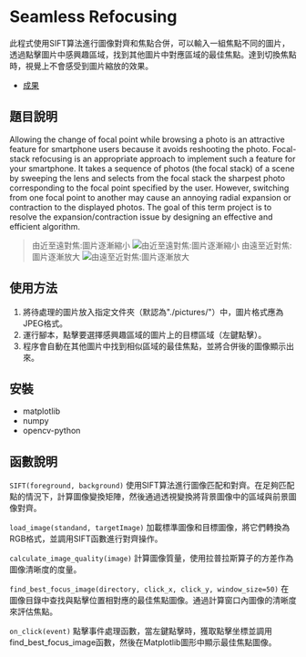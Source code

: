# Seamless Refocusing

此程式使用SIFT算法進行圖像對齊和焦點合併，可以輸入一組焦點不同的圖片，透過點擊圖片中感興趣區域，找到其他圖片中對應區域的最佳焦點。達到切換焦點時，視覺上不會感受到圖片縮放的效果。
- [成果](https://youtu.be/qVbRndE4l4c)

## 題目說明
Allowing the change of focal point while browsing a photo is an attractive feature for smartphone users because it avoids reshooting the photo. Focal-stack refocusing is an appropriate approach to implement such a feature for your smartphone. It takes a sequence of photos (the focal stack) of a scene by sweeping the lens and selects from the focal stack the sharpest photo corresponding to the focal point specified by the user. However, switching from one focal point to another may cause an annoying radial expansion or contraction to the displayed photos. The goal of this term project is to resolve the expansion/contraction issue by designing an effective and efficient algorithm.
> 由近至遠對焦:圖片逐漸縮小
![由近至遠對焦:圖片逐漸縮小](https://github.com/UR21017/DIP-term-project/blob/main/images%20(1).gif)
> 由遠至近對焦:圖片逐漸放大
![由遠至近對焦:圖片逐漸放大](https://github.com/UR21017/DIP-term-project/blob/main/images%20(2).gif)

## 使用方法
1. 將待處理的圖片放入指定文件夾（默認為"./pictures/"）中，圖片格式應為JPEG格式。
2. 運行腳本，點擊要選擇感興趣區域的圖片上的目標區域（左鍵點擊）。
3. 程序會自動在其他圖片中找到相似區域的最佳焦點，並將合併後的圖像顯示出來。

## 安裝
- matplotlib
- numpy
- opencv-python

## 函數說明
`SIFT(foreground, background)`
使用SIFT算法進行圖像匹配和對齊。在足夠匹配點的情況下，計算圖像變換矩陣，然後通過透視變換將背景圖像中的區域與前景圖像對齊。

`load_image(standand, targetImage)`
加載標準圖像和目標圖像，將它們轉換為RGB格式，並調用SIFT函數進行對齊操作。

`calculate_image_quality(image)`
計算圖像質量，使用拉普拉斯算子的方差作為圖像清晰度的度量。

`find_best_focus_image(directory, click_x, click_y, window_size=50)`
在圖像目錄中查找與點擊位置相對應的最佳焦點圖像。通過計算窗口內圖像的清晰度來評估焦點。

`on_click(event)`
點擊事件處理函數，當左鍵點擊時，獲取點擊坐標並調用find_best_focus_image函數，然後在Matplotlib圖形中顯示最佳焦點圖像。
